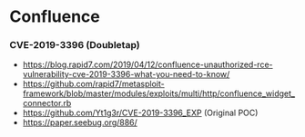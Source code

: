 # Confluence

### CVE-2019-3396 (Doubletap)
* https://blog.rapid7.com/2019/04/12/confluence-unauthorized-rce-vulnerability-cve-2019-3396-what-you-need-to-know/
* https://github.com/rapid7/metasploit-framework/blob/master/modules/exploits/multi/http/confluence_widget_connector.rb
* https://github.com/Yt1g3r/CVE-2019-3396_EXP (Original POC)
* https://paper.seebug.org/886/
